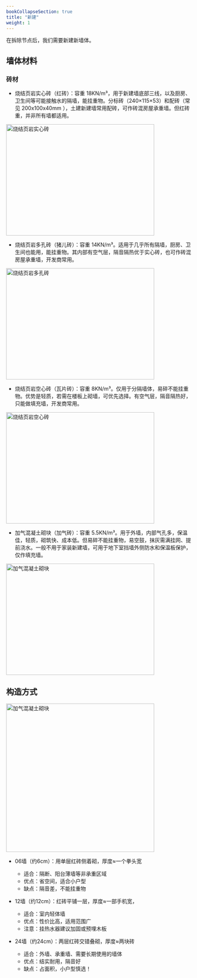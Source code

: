 ```yaml
---
bookCollapseSection: true
title: "新建"
weight: 1
---
```



在拆除节点后，我们需要新建新墙体。

## 墙体材料
### 砖材
- 烧结页岩实心砖（红砖）：容重 18KN/m³，用于新建墙底部三线，以及厨房、卫生间等可能接触水的隔墙，能挂重物。分标砖（240×115×53）和配砖（常见 200x100x40mm ），土建新建墙常用配砖，可作砖混房屋承重墙。但红砖重，并非所有墙都适用。

<img src="https://cdn.jsdmirror.com/gh/yanickxia/picx-images-hosting@master/image.2obxdddpru.webp" alt="烧结页岩实心砖" width="400" height="300" >

- 烧结页岩多孔砖（猪儿砖）：容重 14KN/m³。适用于几乎所有隔墙，厨房、卫生间也能用，能挂重物。其内部有空气层，隔音隔热优于实心砖，也可作砖混房屋承重墙，开发商常用。

<img src="https://cdn.jsdmirror.com/gh/yanickxia/picx-images-hosting@master/image.32id48jr76.webp" alt="烧结页岩多孔砖" width="400" height="300" >

- 烧结页岩空心砖（瓦片砖）：容重 8KN/m³。仅用于分隔墙体，易碎不能挂重物。优势是轻质，若需在楼板上砌墙，可优先选择。有空气层，隔音隔热好，只能做填充墙，开发商常用。

<img src="https://cdn.jsdmirror.com/gh/yanickxia/picx-images-hosting@master/image.491ocu9dle.webp" alt="烧结页岩空心砖" width="400" height="300" >

- 加气混凝土砌块（加气砖）：容重 5.5KN/m³。用于外墙，内部气孔多，保温佳，轻质，砌筑快、成本低。但易碎不能挂重物，易空鼓，抹灰需满挂网、提前浇水。一般不用于家装新建墙，可用于地下室挡墙外侧防水和保温板保护，仅作填充墙。

<img src="https://cdn.jsdmirror.com/gh/yanickxia/picx-images-hosting@master/image.4qrq1fbal2.webp" alt="加气混凝土砌块" width="400" height="300" >


## 构造方式

<img src="https://cdn.jsdmirror.com/gh/yanickxia/picx-images-hosting@master/image.73ucinp11p.webp" alt="加气混凝土砌块" width="400" >

- 06墙（约6cm）：用单层红砖侧着砌，厚度≈一个拳头宽
    -  适合：隔断、阳台薄墙等非承重区域
    -  优点：省空间，适合小户型
    -  缺点：隔音差，不能挂重物

- 12墙（约12cm）：红砖平铺一层，厚度≈一部手机宽，
    - 适合：室内轻体墙
    - 优点：性价比高，适用范围广
    - 注意：挂热水器建议加固或预埋木板

- 24墙（约24cm）：两层红砖交错叠砌，厚度≈两块砖
    - 适合：外墙、承重墙、需要长期使用的墙体
    - 优点：结实耐用，隔音好
    - 缺点：占面积，小户型慎选！